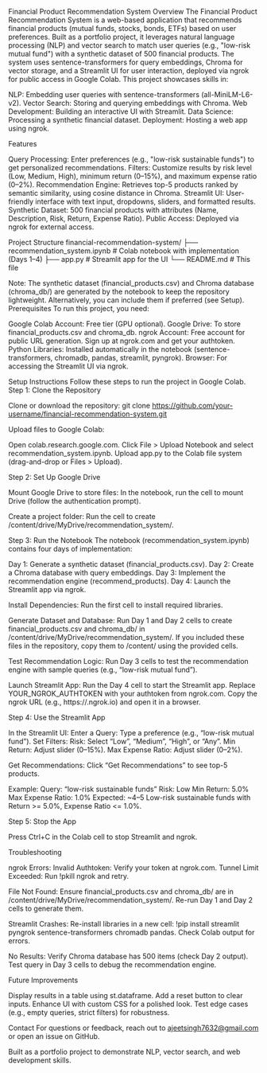 Financial Product Recommendation System
Overview
The Financial Product Recommendation System is a web-based application that recommends financial products (mutual funds, stocks, bonds, ETFs) based on user preferences. Built as a portfolio project, it leverages natural language processing (NLP) and vector search to match user queries (e.g., "low-risk mutual fund") with a synthetic dataset of 500 financial products. The system uses sentence-transformers for query embeddings, Chroma for vector storage, and a Streamlit UI for user interaction, deployed via ngrok for public access in Google Colab.
This project showcases skills in:

NLP: Embedding user queries with sentence-transformers (all-MiniLM-L6-v2).
Vector Search: Storing and querying embeddings with Chroma.
Web Development: Building an interactive UI with Streamlit.
Data Science: Processing a synthetic financial dataset.
Deployment: Hosting a web app using ngrok.

Features

Query Processing: Enter preferences (e.g., "low-risk sustainable funds") to get personalized recommendations.
Filters: Customize results by risk level (Low, Medium, High), minimum return (0–15%), and maximum expense ratio (0–2%).
Recommendation Engine: Retrieves top-5 products ranked by semantic similarity, using cosine distance in Chroma.
Streamlit UI: User-friendly interface with text input, dropdowns, sliders, and formatted results.
Synthetic Dataset: 500 financial products with attributes (Name, Description, Risk, Return, Expense Ratio).
Public Access: Deployed via ngrok for external access.

Project Structure
financial-recommendation-system/
├── recommendation_system.ipynb  # Colab notebook with implementation (Days 1–4)
├── app.py                      # Streamlit app for the UI
└── README.md                   # This file

Note: The synthetic dataset (financial_products.csv) and Chroma database (chroma_db/) are generated by the notebook to keep the repository lightweight. Alternatively, you can include them if preferred (see Setup).
Prerequisites
To run this project, you need:

Google Colab Account: Free tier (GPU optional).
Google Drive: To store financial_products.csv and chroma_db.
ngrok Account: Free account for public URL generation. Sign up at ngrok.com and get your authtoken.
Python Libraries: Installed automatically in the notebook (sentence-transformers, chromadb, pandas, streamlit, pyngrok).
Browser: For accessing the Streamlit UI via ngrok.

Setup Instructions
Follow these steps to run the project in Google Colab.
Step 1: Clone the Repository

Clone or download the repository:
git clone https://github.com/your-username/financial-recommendation-system.git


Upload files to Google Colab:

Open colab.research.google.com.
Click File > Upload Notebook and select recommendation_system.ipynb.
Upload app.py to the Colab file system (drag-and-drop or Files > Upload).



Step 2: Set Up Google Drive

Mount Google Drive to store files:
In the notebook, run the cell to mount Drive (follow the authentication prompt).


Create a project folder:
Run the cell to create /content/drive/MyDrive/recommendation_system/.



Step 3: Run the Notebook
The notebook (recommendation_system.ipynb) contains four days of implementation:

Day 1: Generate a synthetic dataset (financial_products.csv).
Day 2: Create a Chroma database with query embeddings.
Day 3: Implement the recommendation engine (recommend_products).
Day 4: Launch the Streamlit app via ngrok.


Install Dependencies:
Run the first cell to install required libraries.


Generate Dataset and Database:
Run Day 1 and Day 2 cells to create financial_products.csv and chroma_db/ in /content/drive/MyDrive/recommendation_system/.
If you included these files in the repository, copy them to /content/ using the provided cells.


Test Recommendation Logic:
Run Day 3 cells to test the recommendation engine with sample queries (e.g., “low-risk mutual fund”).


Launch Streamlit App:
Run the Day 4 cell to start the Streamlit app.
Replace YOUR_NGROK_AUTHTOKEN with your authtoken from ngrok.com.
Copy the ngrok URL (e.g., https://<random>.ngrok.io) and open it in a browser.



Step 4: Use the Streamlit App

In the Streamlit UI:
Enter a Query: Type a preference (e.g., “low-risk mutual fund”).
Set Filters:
Risk: Select “Low”, “Medium”, “High”, or “Any”.
Min Return: Adjust slider (0–15%).
Max Expense Ratio: Adjust slider (0–2%).


Get Recommendations: Click “Get Recommendations” to see top-5 products.


Example:
Query: “low-risk sustainable funds”
Risk: Low
Min Return: 5.0%
Max Expense Ratio: 1.0%
Expected: ~4–5 Low-risk sustainable funds with Return >= 5.0%, Expense Ratio <= 1.0%.



Step 5: Stop the App

Press Ctrl+C in the Colab cell to stop Streamlit and ngrok.

Troubleshooting

ngrok Errors:
Invalid Authtoken: Verify your token at ngrok.com.
Tunnel Limit Exceeded: Run !pkill ngrok and retry.


File Not Found:
Ensure financial_products.csv and chroma_db/ are in /content/drive/MyDrive/recommendation_system/.
Re-run Day 1 and Day 2 cells to generate them.


Streamlit Crashes:
Re-install libraries in a new cell: !pip install streamlit pyngrok sentence-transformers chromadb pandas.
Check Colab output for errors.


No Results:
Verify Chroma database has 500 items (check Day 2 output).
Test query in Day 3 cells to debug the recommendation engine.



Future Improvements

Display results in a table using st.dataframe.
Add a reset button to clear inputs.
Enhance UI with custom CSS for a polished look.
Test edge cases (e.g., empty queries, strict filters) for robustness.

Contact
For questions or feedback, reach out to ajeetsingh7632@gmail.com or open an issue on GitHub.

Built as a portfolio project to demonstrate NLP, vector search, and web development skills.
